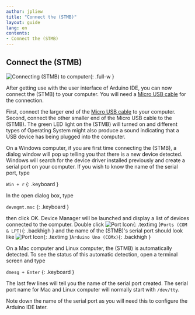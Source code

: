 ```yaml
---
author: jpliew
title: "Connect the (STMB)"
layout: guide
lang: en
contents:
- Connect the (STMB) 
---
```


## Connect the (STMB)

![Connecting (STMB) to computer](img/connect_stemtera.svg){: .full-w }

After getting use with the user interface of Arduino IDE, you can now connect the (STMB) to your computer. You will need a [Micro USB cable](https://www.sparkfun.com/products/10215) for the connection. 

First, connect the larger end of the [Micro USB cable](https://www.sparkfun.com/products/10215) to your computer. Second, connect the other smaller end of the Micro USB cable to the (STMB). The green LED light on the (STMB) will turned on and different types of Operating System might also produce a sound indicating that a USB device has being plugged into the computer.

On a Windows computer, if you are first time connecting the (STMB), a dialog window will pop up telling you that there is a new device detected. Windows will search for the device driver installed previously and create a serial port on your computer. If you wish to know the name of the serial port, type

`Win + r`
{: .keyboard }

In the open dialog box, type

`devmgmt.msc`
{: .keyboard }

then click OK. Device Manager will be launched and display a list of devices connected to the computer. Double click ![Port Icon](img/port_icon.svg){: .textimg }` Ports (COM & LPT) `{: .backhigh }  and the name of the (STMB)'s serial port should look like ![Port Icon](img/port_icon.svg){: .textimg }` Arduino Uno (COMx) `{: .backhigh }

On a Mac computer and Linux computer, the (STMB) is automatically detected. To see the status of this automatic detection, open a terminal screen and type 

`dmesg + Enter`
{: .keyboard }

The last few lines will tell you the name of the serial port created. The serial port name for Mac and Linux computer will normally start with `/dev/tty`.

Note down the name of the serial port as you will need this to configure the Arduino IDE later.
